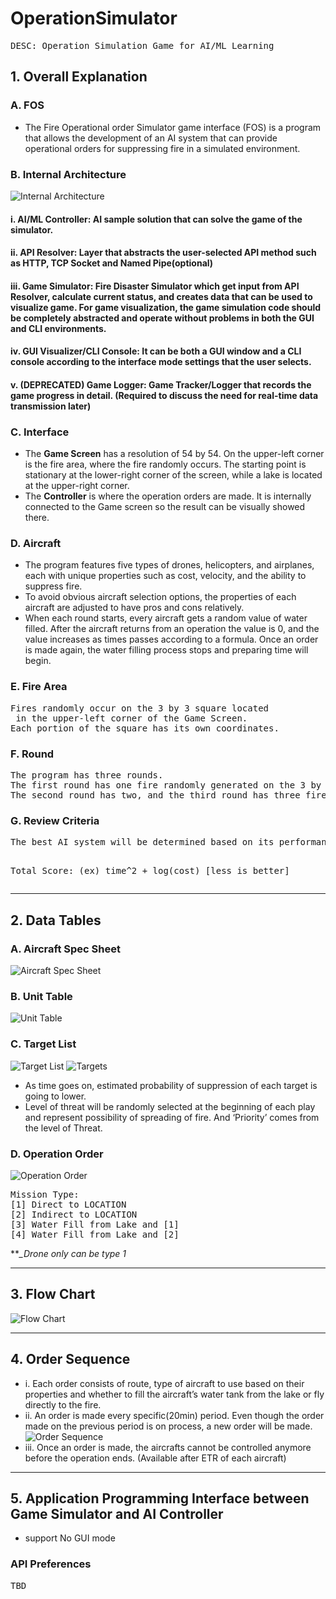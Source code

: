 # OperationSimulator
<pre>DESC: Operation Simulation Game for AI/ML Learning</pre>


## **1. Overall Explanation**
### **A. FOS**
- The Fire Operational order Simulator game interface (FOS) is a program that allows the development of an AI system that can provide operational orders for suppressing fire in a simulated environment.

### **B. Internal Architecture**
![Internal Architecture](./etc/internal_architecture.png)
#### i. AI/ML Controller: AI sample solution that can solve the game of the simulator.
#### ii. API Resolver: Layer that abstracts the user-selected API method such as HTTP, TCP Socket and Named Pipe(optional)
#### iii. Game Simulator: Fire Disaster Simulator which get input from API Resolver, calculate current status, and creates data that can be used to visualize game. For game visualization, the game simulation code should be completely abstracted and operate without problems in both the GUI and CLI environments.
#### iv. GUI Visualizer/CLI Console: It can be both a GUI window and a CLI console according to the interface mode settings that the user selects.
#### v. (DEPRECATED) Game Logger: Game Tracker/Logger that records the game progress in detail. (Required to discuss the need for real-time data transmission later)

### **C. Interface**
- The **Game Screen** has a resolution of 54 by 54. On the upper-left corner is the fire area, where the fire randomly occurs. The starting point is stationary at the lower-right corner of the screen, while a lake is located at the upper-right corner.
- The **Controller** is where the operation orders are made. It is internally connected to the Game screen so the result can be visually showed there. 

### **D. Aircraft**
- The program features five types of drones, helicopters, and airplanes, each with unique properties such as cost, velocity, and the ability to suppress fire.
- To avoid obvious aircraft selection options, the properties of each aircraft are adjusted to have pros and cons relatively.
- When each round starts, every aircraft gets a random value of water filled. After the aircraft returns from an operation the value is 0, and the value increases as times passes according to a formula. Once an order is made again, the water filling process stops and preparing time will begin.

### **E. Fire Area**
<pre>Fires randomly occur on the 3 by 3 square located
 in the upper-left corner of the Game Screen.
Each portion of the square has its own coordinates.</pre>

### **F. Round**
<pre>The program has three rounds.
The first round has one fire randomly generated on the 3 by 3 square.
The second round has two, and the third round has three fires randomly generated.</pre>

### **G. Review Criteria**
<pre>The best AI system will be determined based on its performance in terms of the least amount of time and cost required to suppress the fires in each round.

<pre>Total Score: (ex) time^2 + log(cost) [less is better]</pre></pre>
___

## **2. Data Tables**
### **A. Aircraft Spec Sheet**
![Aircraft Spec Sheet](./etc/spec_sheet.png)

### **B. Unit Table**
![Unit Table](./etc/unit.png)

### **C. Target List**
![Target List](./etc/target_list.png)
![Targets](./etc/targets.png)
- As time goes on, estimated probability of suppression of each target is going to lower.
- Level of threat will be randomly selected at the beginning of each play and represent possibility of spreading of fire. And ‘Priority’ comes from the level of Threat.

### **D. Operation Order**
![Operation Order](./etc/operation_order.png)
<pre>Mission Type:
[1] Direct to LOCATION
[2] Indirect to LOCATION
[3] Water Fill from Lake and [1]
[4] Water Fill from Lake and [2]</pre>
***_Drone only can be type 1*
___

## **3.	Flow Chart**
![Flow Chart](./etc/flow_chart.png)
___

## **4. Order Sequence**
- i. Each order consists of route, type of aircraft to use based on their properties and whether to fill the aircraft’s water tank from the lake or fly directly to the fire.
- ii. An order is made every specific(20min) period. Even though the order made on the previous period is on process, a new order will be made.
![Order Sequence](./etc/period.png)
- iii. Once an order is made, the aircrafts cannot be controlled anymore before the operation ends. (Available after ETR of each aircraft)
___

## **5. Application Programming Interface between Game Simulator and AI Controller**
* support No GUI mode

### **API Preferences**
<pre>TBD</pre>
